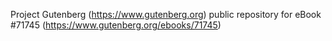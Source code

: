 Project Gutenberg (https://www.gutenberg.org) public repository
for eBook #71745 (https://www.gutenberg.org/ebooks/71745)
